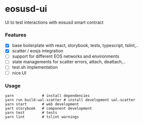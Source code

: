 # eosusd-ui

Ui to test interactions with eosusd smart contract

### Features

- [x] base boilerplate with react, storybook, tests, typescript, tslint,..
- [x] scatter / eosjs integration
- [ ] support for different EOS networks and environments
- [ ] state managements for scatter errors, attach, deattach,..
- [ ] test.sh implementation
- [ ] nice UI

### Usage

```
yarn             # install dependencies
yarn run build-ual-scatter # install development ual-scatter
yarn start       # web development
yart storybook   # component development
yarn test        # tests
yarn lint        # tslint warnings
```